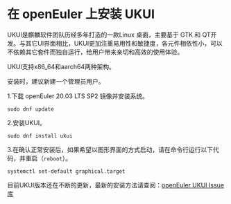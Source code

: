 # 在 openEuler 上安装 UKUI

UKUI是麒麟软件团队历经多年打造的一款Linux 桌面，主要基于 GTK 和 QT开发。与其它UI界面相比，UKUI更加注重易用性和敏捷度，各元件相依性小，可以不依赖其它套件而独自运行，给用户带来亲切和高效的使用体验。

UKUI支持x86_64和aarch64两种架构。

安装时，建议新建一个管理员用户。

1.下载 openEuler 20.03 LTS SP2 镜像并安装系统。
```
sudo dnf update
```
2.安装UKUI。
```
sudo dnf install ukui
```
3.在确认正常安装后，如果希望以图形界面的方式启动，请在命令行运行以下代码，并重启（`reboot`）。
```
systemctl set-default graphical.target
```
目前UKUI版本还在不断的更新，最新的安装方法请查阅：[openEuler UKUI Issue库](https://gitee.com/openkylin-backup/ukui-issues?_from=gitee_search#/openkylin-backup/ukui-issues/blob/master/openEuler_20.09_UKUI_install_cn.md)